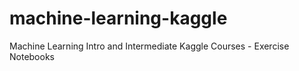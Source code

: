 # machine-learning-kaggle
Machine Learning Intro and Intermediate Kaggle Courses - Exercise Notebooks
